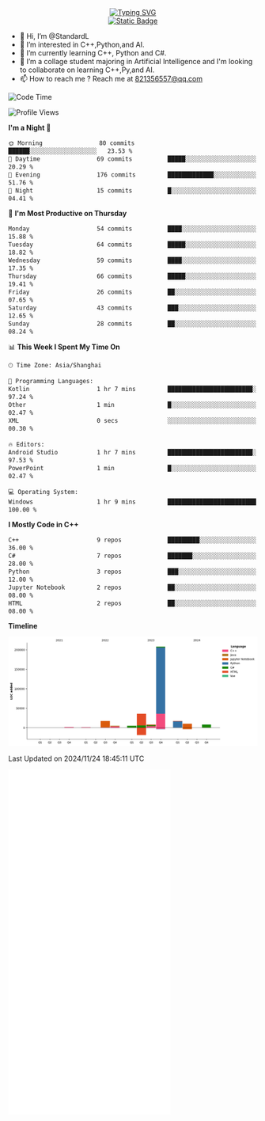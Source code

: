 <!-- Dynamic typing 动态打字 -->
<div align="center">
  <div align="center">
  <a href="https://git.io/typing-svg"><img src="https://readme-typing-svg.demolab.com?font=Tilt+Neon&size=32&pause=1000&center=true&vCenter=true&random=false&width=435&lines=Hello+World!;%E4%BD%A0%E5%A5%BD%EF%BC%8C%E4%B8%96%E7%95%8C%EF%BC%81;%E3%83%8F%E3%83%AD%E3%83%BC%E3%80%81%E3%83%AF%E3%83%BC%E3%83%AB%E3%83%89!" alt="Typing SVG" /></a>
  </div>
</div>

<!-- Profile logo 徽标 -->
<div align="center">
  <a href="https://standardl.github.io">
    <img alt="Static Badge" src="https://img.shields.io/badge/Github.io-Blog-brightgreen?style=for-the-badge&logo=github&link=https%3A%2F%2Fstandardl.github.io">
  </a>
</div>

- 👋 Hi, I’m @StandardL
- 👀 I’m interested in C++,Python,and AI.
- 🌱 I’m currently learning C++, Python and C#.
- 💞️ I’m a collage student majoring in Artificial Intelligence and I'm looking to collaborate on learning C++,Py,and AI.
- 📫 How to reach me ? Reach me at 821356557@qq.com

<!-- Wakatime 数据统计 -->
<!--START_SECTION:waka-->
![Code Time](http://img.shields.io/badge/Code%20Time-80%20hrs%2045%20mins-blue)

![Profile Views](http://img.shields.io/badge/Profile%20Views-0-blue)

**I'm a Night 🦉** 

```text
🌞 Morning                80 commits          ██████░░░░░░░░░░░░░░░░░░░   23.53 % 
🌆 Daytime                69 commits          █████░░░░░░░░░░░░░░░░░░░░   20.29 % 
🌃 Evening                176 commits         █████████████░░░░░░░░░░░░   51.76 % 
🌙 Night                  15 commits          █░░░░░░░░░░░░░░░░░░░░░░░░   04.41 % 
```
📅 **I'm Most Productive on Thursday** 

```text
Monday                   54 commits          ████░░░░░░░░░░░░░░░░░░░░░   15.88 % 
Tuesday                  64 commits          █████░░░░░░░░░░░░░░░░░░░░   18.82 % 
Wednesday                59 commits          ████░░░░░░░░░░░░░░░░░░░░░   17.35 % 
Thursday                 66 commits          █████░░░░░░░░░░░░░░░░░░░░   19.41 % 
Friday                   26 commits          ██░░░░░░░░░░░░░░░░░░░░░░░   07.65 % 
Saturday                 43 commits          ███░░░░░░░░░░░░░░░░░░░░░░   12.65 % 
Sunday                   28 commits          ██░░░░░░░░░░░░░░░░░░░░░░░   08.24 % 
```


📊 **This Week I Spent My Time On** 

```text
🕑︎ Time Zone: Asia/Shanghai

💬 Programming Languages: 
Kotlin                   1 hr 7 mins         ████████████████████████░   97.24 % 
Other                    1 min               █░░░░░░░░░░░░░░░░░░░░░░░░   02.47 % 
XML                      0 secs              ░░░░░░░░░░░░░░░░░░░░░░░░░   00.30 % 

🔥 Editors: 
Android Studio           1 hr 7 mins         ████████████████████████░   97.53 % 
PowerPoint               1 min               █░░░░░░░░░░░░░░░░░░░░░░░░   02.47 % 

💻 Operating System: 
Windows                  1 hr 9 mins         █████████████████████████   100.00 % 
```

**I Mostly Code in C++** 

```text
C++                      9 repos             █████████░░░░░░░░░░░░░░░░   36.00 % 
C#                       7 repos             ███████░░░░░░░░░░░░░░░░░░   28.00 % 
Python                   3 repos             ███░░░░░░░░░░░░░░░░░░░░░░   12.00 % 
Jupyter Notebook         2 repos             ██░░░░░░░░░░░░░░░░░░░░░░░   08.00 % 
HTML                     2 repos             ██░░░░░░░░░░░░░░░░░░░░░░░   08.00 % 
```



**Timeline**

![Lines of Code chart](https://raw.githubusercontent.com/StandardL/StandardL/main/assets/bar_graph.png)


 Last Updated on 2024/11/24 18:45:11 UTC
<!--END_SECTION:waka-->

<img align="center" src="/github-metrics.svg" alt="Metrics" width="65%" />

<!---
StandardL/StandardL is a ✨ special ✨ repository because its `README.md` (this file) appears on your GitHub profile.
You can click the Preview link to take a look at your changes.
--->
